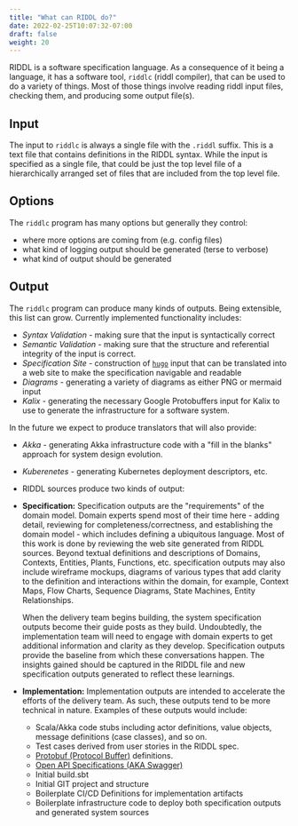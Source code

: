 ```yaml
---
title: "What can RIDDL do?"
date: 2022-02-25T10:07:32-07:00
draft: false
weight: 20
---
```


RIDDL is a software specification language. As a consequence of it being
a language, it has a software tool, `riddlc` (riddl compiler), that can be 
used to do a variety of things. Most of those things involve reading riddl 
input files, checking them, and producing some output file(s). 

## Input

The input to `riddlc` is always a single file with the `.riddl` suffix. 
This is a text file that contains definitions in the RIDDL syntax. While
the input is specified as a single file, that could be just the top level
file of a hierarchically arranged set of files that are included from 
the top level file. 

## Options

The `riddlc` program has many options but generally they control:
* where more options are coming from (e.g. config files)
* what kind of logging output should be generated (terse to verbose)
* what kind of output should be generated

## Output

The `riddlc` program can produce many kinds of outputs. Being extensible, this
list can grow. Currently implemented functionality includes:

* *Syntax Validation* - making sure that the input is syntactically correct
* *Semantic Validation* - making sure that the structure and referential 
  integrity of the input is correct. 
* *Specification Site* - construction of [`hugo`](https://gohugo.io/) input that
  can be translated into a web site to make the specification navigable and 
  readable
* *Diagrams* - generating a variety of diagrams as either PNG or mermaid input
* *Kalix* - generating the necessary Google Protobuffers input for Kalix to use to 
  generate the infrastructure for a software system. 

In the future we expect to produce translators that will also provide:
* *Akka* - generating Akka infrastructure code with a "fill in the blanks"
  approach for system design evolution. 
* *Kuberenetes* - generating Kubernetes deployment descriptors, etc. 

* RIDDL sources produce two kinds of output:
* **Specification:** Specification outputs are the "requirements" of the domain model. Domain experts spend most of their time here - adding detail, reviewing for completeness/correctness, and establishing the domain model - which includes defining a ubiquitous language. Most of this work is done by reviewing the web site generated from RIDDL sources. Beyond textual definitions and descriptions of Domains, Contexts, Entities, Plants, Functions, etc. specification outputs may also include wireframe mockups, diagrams of various types that add clarity to the definition and interactions within the domain, for example, Context Maps, Flow Charts, Sequence Diagrams, State Machines, Entity Relationships. 

    When the delivery team begins building, the system specification outputs become their guide posts as they build. Undoubtedly, the implementation team will need to engage with domain experts to get additional information and clarity as they develop. Specification outputs provide the baseline from which these conversations happen. The insights gained should be captured in the RIDDL file and new specification outputs generated to reflect these learnings. 
* **Implementation:** Implementation outputs are intended to accelerate the efforts of the delivery team. As such, these outputs tend to be more technical in nature. Examples of these outputs would include:
    * Scala/Akka code stubs including actor definitions, value objects, message definitions (case classes), and so on.
    * Test cases derived from user stories in the RIDDL spec.
    * [Protobuf (Protocol Buffer)](https://developers.google.com/protocol-buffers) definitions. 
    * [Open API Specifications (AKA Swagger)](https://swagger.io/specification/)
    * Initial build.sbt
    * Initial GIT project and structure
    * Boilerplate CI/CD Definitions for implementation artifacts
    * Boilerplate infrastructure code to deploy both specification outputs and generated system sources
